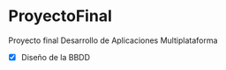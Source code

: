 # ProyectoFinal
Proyecto final Desarrollo de Aplicaciones Multiplataforma
  - [x] Diseño de la BBDD
